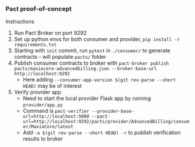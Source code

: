 ### Pact proof-of-concept

Instructions
1. Run Pact Broker on port 9292
2. Set up python envs for both consumer and provider, `pip install -r requirements.txt`
3. Starting with `init` commit, run `pytest` in `./consumer/` to generate contracts - will populate `pacts/` folder
4. Publish consumer contracts to broker with `pact-broker publish pacts/maxiocore-advancedbilling.json --broker-base-url http://localhost:9292`
   - Here adding `--consumer-app-version $(git rev-parse --short HEAD)` may be of interest
5. Verify provider app
   - Need to start the local provider Flask app by running `provider/app.py` 
   - Command is `pact-verifier --provider-base-url=http://localhost:5000 --pact-url=http://localhost:9292/pacts/provider/AdvancedBilling/consumer/MaxioCore/latest`
   - Add `-a $(git rev-parse --short HEAD) -r` to publish verification results to broker
